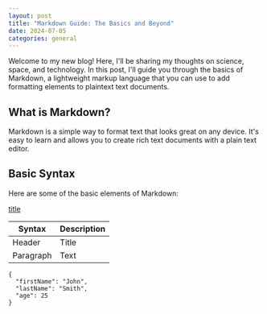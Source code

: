 ```yaml
---
layout: post
title: "Markdown Guide: The Basics and Beyond"
date: 2024-07-05
categories: general
---
```


Welcome to my new blog! Here, I'll be sharing my thoughts on science, space, and technology. In this post, I'll guide you through the basics of Markdown, a lightweight markup language that you can use to add formatting elements to plaintext text documents.

## What is Markdown?

Markdown is a simple way to format text that looks great on any device. It's easy to learn and allows you to create rich text documents with a plain text editor.

## Basic Syntax

Here are some of the basic elements of Markdown:

[title](https://www.example.com)

| Syntax | Description |
| --- | ----------- |
| Header | Title |
| Paragraph | Text |

```
{
  "firstName": "John",
  "lastName": "Smith",
  "age": 25
}
```